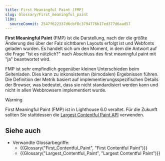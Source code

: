 ```yaml
---
title: First Meaningful Paint (FMP)
slug: Glossary/First_meaningful_paint
l10n:
  sourceCommit: 2547f622337d6cbf8c3794776b17ed377d6aad57
---
```


**First Meaningful Paint** (FMP) ist die Darstellung, nach der die größte Änderung des über der Falz sichtbaren Layouts erfolgt ist und Webfonts geladen wurden. Es handelt sich um den Moment, in dem die Antwort auf die Frage "Ist es nützlich?" nach Abschluss des first meaningful paint mit "ja" beantwortet wird.

FMP ist sehr empfindlich gegenüber kleinen Unterschieden beim Seitenladen. Dies kann zu inkonsistenten (bimodalen) Ergebnissen führen. Die Definition der Metrik basiert auf implementierungsspezifischen Details der Browser, was bedeutet, dass sie nicht standardisiert werden kann und nicht in allen Webbrowsern implementiert wurde.

> [!WARNING]
> First Meaningful Paint (FMP) ist in Lighthouse 6.0 veraltet. Für die Zukunft sollten Sie stattdessen die [Largest Contentful Paint API](https://wicg.github.io/largest-contentful-paint/) verwenden.

## Siehe auch

- Verwandte Glossarbegriffe:
  - {{Glossary("First_Contentful_Paint", "First Contentful Paint")}}
  - {{Glossary("Largest_Contentful_Paint", "Largest Contentful Paint")}}
